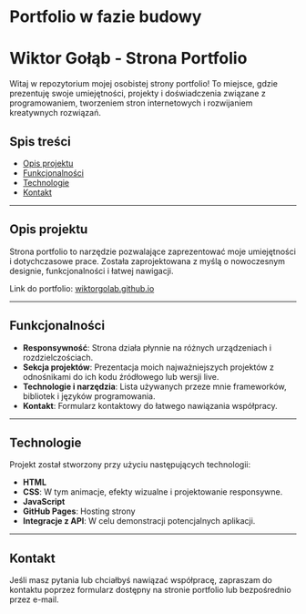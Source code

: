 # Portfolio w fazie budowy
# Wiktor Gołąb - Strona Portfolio

Witaj w repozytorium mojej osobistej strony portfolio! To miejsce, gdzie prezentuję swoje umiejętności, projekty i doświadczenia związane z programowaniem, tworzeniem stron internetowych i rozwijaniem kreatywnych rozwiązań.

## Spis treści

- [Opis projektu](#opis-projektu)
- [Funkcjonalności](#funkcjonalności)
- [Technologie](#technologie)
- [Kontakt](#kontakt)

---

## Opis projektu

Strona portfolio to narzędzie pozwalające zaprezentować moje umiejętności i dotychczasowe prace. Została zaprojektowana z myślą o nowoczesnym designie, funkcjonalności i łatwej nawigacji. 

Link do portfolio: [wiktorgolab.github.io](https://wiktorgolab.github.io)

---

## Funkcjonalności

- **Responsywność**: Strona działa płynnie na różnych urządzeniach i rozdzielczościach.
- **Sekcja projektów**: Prezentacja moich najważniejszych projektów z odnośnikami do ich kodu źródłowego lub wersji live.
- **Technologie i narzędzia**: Lista używanych przeze mnie frameworków, bibliotek i języków programowania.
- **Kontakt**: Formularz kontaktowy do łatwego nawiązania współpracy.

---

## Technologie

Projekt został stworzony przy użyciu następujących technologii:

- **HTML**
- **CSS**: W tym animacje, efekty wizualne i projektowanie responsywne.
- **JavaScript**
- **GitHub Pages**: Hosting strony
- **Integracje z API**: W celu demonstracji potencjalnych aplikacji.

---

## Kontakt

Jeśli masz pytania lub chciałbyś nawiązać współpracę, zapraszam do kontaktu poprzez formularz dostępny na stronie portfolio lub bezpośrednio przez e-mail. 

